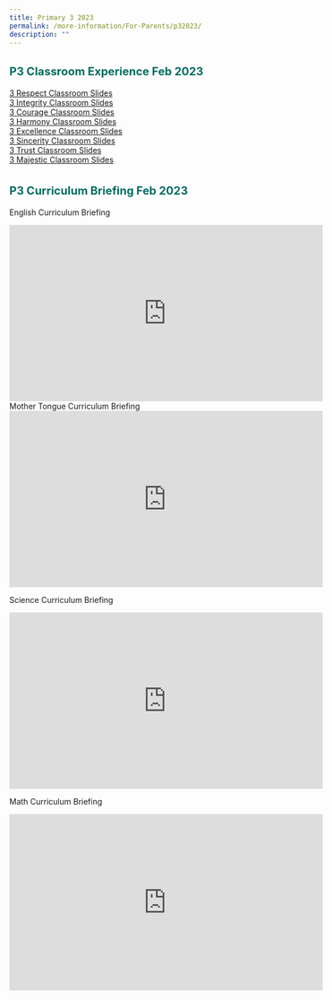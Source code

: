 ```yaml
---
title: Primary 3 2023
permalink: /more-information/For-Parents/p32023/
description: ""
---
```


<b style="color:#016C62; font-size:20px; line-height: 3;">P3 Classroom Experience Feb 2023</b><br>
[3 Respect Classroom Slides](/files/3%20Respect%20FT%20Slides.pdf)<br>
[3 Integrity Classroom Slides](/files/3%20Integrity%20FT%20Slides.pdf)<br>
[3 Courage Classroom Slides](/files/3%20Courage%20FT%20Slides%20V2.pdf)<br>
[3 Harmony Classroom Slides](/files/3%20Harmony%20FT%20Slides.pdf)<br>
[3 Excellence Classroom Slides](/files/3%20Excellence%20FT%20Slides.pdf)<br>
[3 Sincerity Classroom Slides](/files/3%20Sincerity%20FT%20Slides.pdf)<br>
[3 Trust Classroom Slides](/files/3%20Trust%20FT%20Slides.pdf)<br>
[3 Majestic Classroom Slides](/files/3%20Majestic%20FT%20Slides.pdf) <br>
<br>
<b style="color:#016C62; font-size:20px; line-height: 3;">P3 Curriculum Briefing Feb 2023</b><br>
English Curriculum Briefing <br>
<iframe width="560" height="315" src="https://www.youtube.com/embed/LKTp3C1-SsY" title="YouTube video player" frameborder="0" allow="accelerometer; autoplay; clipboard-write; encrypted-media; gyroscope; picture-in-picture; web-share" allowfullscreen></iframe>
Mother Tongue Curriculum Briefing <br>
<iframe width="560" height="315" src="https://www.youtube.com/embed/CacjRMxucdQ" title="YouTube video player" frameborder="0" allow="accelerometer; autoplay; clipboard-write; encrypted-media; gyroscope; picture-in-picture; web-share" allowfullscreen></iframe>

Science Curriculum Briefing <br>
<iframe width="560" height="315" src="https://www.youtube.com/embed/pvQBV2WjOf0" title="YouTube video player" frameborder="0" allow="accelerometer; autoplay; clipboard-write; encrypted-media; gyroscope; picture-in-picture; web-share" allowfullscreen></iframe> 

Math Curriculum Briefing <br>
<iframe width="560" height="315" src="https://www.youtube.com/embed/G_l4OQ5tUAs" title="YouTube video player" frameborder="0" allow="accelerometer; autoplay; clipboard-write; encrypted-media; gyroscope; picture-in-picture; web-share" allowfullscreen></iframe>